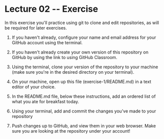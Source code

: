 # Lecture 02 -- Exercise
In this exercise you'll practice using git to clone and edit repositories, as will be required for later exercises.

1. If you haven't already, configure your name and email address for your GitHub account using the terminal.

2. If you haven't already create your own version of this repository on GitHub by using the link to using GitHub Classroom.

3. Using the terminal, clone your version of the repository to your machine (make sure you're in the desired directory on your terminal).

4. On your machine, open up this file (exercise-1/README.md) in a text editor of your choice.

5. In the README.md file, below these instructions, add an ordered list of what you ate for breakfast today.

6. Using your terminal, add and commit the changes you've made to your repository

7. Push changes up to GitHub, and view them in your web browser. Make sure you are looking at the repository under your account!
